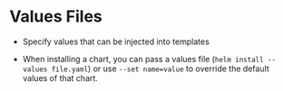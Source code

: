 # Values Files

* Specify values that can be injected into templates


* When installing a chart, you can pass a values file (`helm install --values file.yaml`) or use `--set name=value` to override the default values of that chart.
